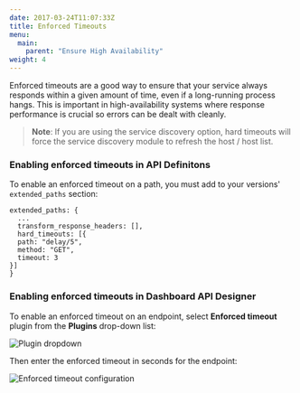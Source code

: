 ```yaml
---
date: 2017-03-24T11:07:33Z
title: Enforced Timeouts
menu:
  main:
    parent: "Ensure High Availability"
weight: 4 
---
```


Enforced timeouts are a good way to ensure that your service always responds within a given amount of time, even if a long-running process hangs. This is important in high-availability systems where response performance is crucial so errors can be dealt with cleanly.

> **Note**: If you are using the service discovery option, hard timeouts will force the service discovery module to refresh the host / host list.

### Enabling enforced timeouts in API Definitons

To enable an enforced timeout on a path, you must add to your versions' `extended_paths` section:

```{.copyWrapper}
extended_paths: {
  ...
  transform_response_headers: [],
  hard_timeouts: [{
  path: "delay/5",
  method: "GET",
  timeout: 3
}]
}
```

### Enabling enforced timeouts in Dashboard API Designer

To enable an enforced timeout on an endpoint, select **Enforced timeout** plugin from the **Plugins** drop-down list:

![Plugin dropdown](/docs/img/2.10/enforced_breakout.png)

Then enter the enforced timeout in seconds for the endpoint:

![Enforced timeout configuration](/docs/img/2.10/enforced_timeouts_settings.png)
